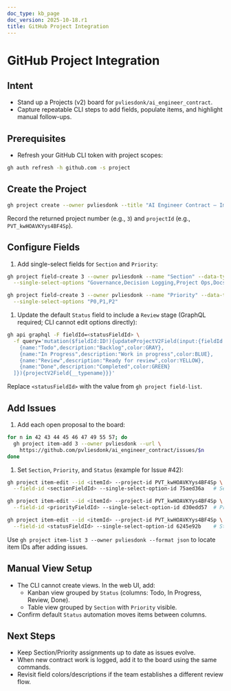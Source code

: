 ```yaml
---
doc_type: kb_page
doc_version: 2025-10-18.r1
title: GitHub Project Integration
---
```


# GitHub Project Integration

## Intent

- Stand up a Projects (v2) board for `pvliesdonk/ai_engineer_contract`.
- Capture repeatable CLI steps to add fields, populate items, and highlight manual follow-ups.

## Prerequisites

- Refresh your GitHub CLI token with project scopes:

```bash
gh auth refresh -h github.com -s project
```

## Create the Project

```bash
gh project create --owner pvliesdonk --title "AI Engineer Contract – Implementation"
```

Record the returned project number (e.g., `3`) and `projectId` (e.g., `PVT_kwHOAVKYys4BF4Sp`).

## Configure Fields

1. Add single-select fields for `Section` and `Priority`:

```bash
gh project field-create 3 --owner pvliesdonk --name "Section" --data-type SINGLE_SELECT \
  --single-select-options "Governance,Decision Logging,Project Ops,Docs & KB,Tooling"

gh project field-create 3 --owner pvliesdonk --name "Priority" --data-type SINGLE_SELECT \
  --single-select-options "P0,P1,P2"
```

1. Update the default `Status` field to include a `Review` stage (GraphQL required; CLI cannot edit options directly):

```bash
gh api graphql -F fieldId=<statusFieldId> \
  -f query='mutation($fieldId:ID!){updateProjectV2Field(input:{fieldId:$fieldId,name:"Status",singleSelectOptions:[
    {name:"Todo",description:"Backlog",color:GRAY},
    {name:"In Progress",description:"Work in progress",color:BLUE},
    {name:"Review",description:"Ready for review",color:YELLOW},
    {name:"Done",description:"Completed",color:GREEN}
  ]}){projectV2Field{__typename}}}'
```

Replace `<statusFieldId>` with the value from `gh project field-list`.

## Add Issues

1. Add each open proposal to the board:

```bash
for n in 42 43 44 45 46 47 49 55 57; do
  gh project item-add 3 --owner pvliesdonk --url \
    https://github.com/pvliesdonk/ai_engineer_contract/issues/$n
done
```

1. Set `Section`, `Priority`, and `Status` (example for Issue #42):

```bash
gh project item-edit --id <itemId> --project-id PVT_kwHOAVKYys4BF4Sp \
  --field-id <sectionFieldId> --single-select-option-id 75aed36a   # Section: Governance

gh project item-edit --id <itemId> --project-id PVT_kwHOAVKYys4BF4Sp \
  --field-id <priorityFieldId> --single-select-option-id d30edd57  # Priority: P1

gh project item-edit --id <itemId> --project-id PVT_kwHOAVKYys4BF4Sp \
  --field-id <statusFieldId> --single-select-option-id 6245e92b    # Status: Todo
```

Use `gh project item-list 3 --owner pvliesdonk --format json` to locate item IDs after adding issues.

## Manual View Setup

- The CLI cannot create views. In the web UI, add:
  - Kanban view grouped by `Status` (columns: Todo, In Progress, Review, Done).
  - Table view grouped by `Section` with `Priority` visible.
- Confirm default `Status` automation moves items between columns.

## Next Steps

- Keep Section/Priority assignments up to date as issues evolve.
- When new contract work is logged, add it to the board using the same commands.
- Revisit field colors/descriptions if the team establishes a different review flow.
